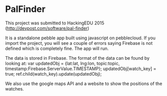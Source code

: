 # PalFinder 

This project was submitted to HackingEDU 2015 (http://devpost.com/software/pal-finder)

It is a standalone pebble app built using javascript on pebblecloud. If you import the project, you will see a couple of errors saying Firebase is not defined which is completely fine. The app will run.

The data is stored in Firebase. The format of the data can be found by looking at:
     var updatedObj = {lat:lat, lng:lon, topic:topic, timestamp:Firebase.ServerValue.TIMESTAMP};
     updatedObj[watch_key] = true;
    ref.child(watch_key).update(updatedObj);
    
We also use the google maps API and a website to show the positions of the watches. 


